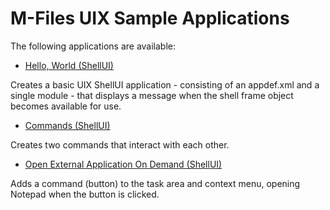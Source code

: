 # M-Files UIX Sample Applications

The following applications are available:

* [Hello, World (ShellUI)](HelloWorld)

Creates a basic UIX ShellUI application - consisting of an appdef.xml and a single module - that displays a message when the shell frame object becomes available for use.

* [Commands (ShellUI)](Commands)

Creates two commands that interact with each other.

* [Open External Application On Demand (ShellUI)](OpenExternalApplicationOnDemand)

Adds a command (button) to the task area and context menu, opening Notepad when the button is clicked.
